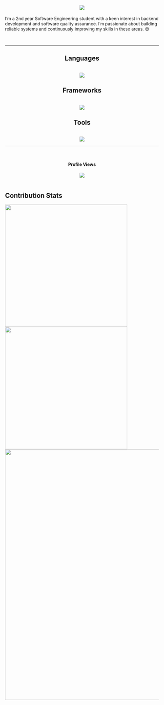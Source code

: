
<h1 align="center">
    <img src="https://readme-typing-svg.herokuapp.com/?font=Righteous&size=35&center=true&vCenter=true&width=500&height=70&duration=4000&lines=Hi+There!+👋;+I'm+Janudi+Meegoda;" />
</h1>

I’m a 2nd year Software Engineering student with a keen interest in backend development and software quality assurance. I’m passionate about building reliable systems and continuously improving my skills in these areas. 😊

<br>

 <div align="center"> 
   
  <!-- <a href="akilalakshitha45@gmail.com">
    <img src="https://img.shields.io/badge/Gmail-333333?style=for-the-badge&logo=gmail&logoColor=red" />
  </a> 
  <a href="https://www.linkedin.com/in/akila-lakshitha/" target="_blank">
    <img src="https://img.shields.io/badge/LinkedIn-0077B5?style=for-the-badge&logo=linkedin&logoColor=white" target="_blank" />
  </a> 
<a href="https://github.com/mrakiyaaa" target="_blank">
     <img src="https://img.shields.io/badge/Portfolio-FF5722?style=for-the-badge&logo=todoist&logoColor=white" target="_blank" /> <!-- sqlite, safari, google-chrome are other good icon options 
  </a> -->

 <!-- [![Facebook](https://img.shields.io/badge/Facebook-%231877F2.svg?logo=Facebook&logoColor=white)](https://facebook.com/akila.lakshitha.75) [![Instagram](https://img.shields.io/badge/Instagram-%23E4405F.svg?logo=Instagram&logoColor=white)](https://instagram.com/mr.akiyaa_/) [![LinkedIn](https://img.shields.io/badge/LinkedIn-%230077B5.svg?logo=linkedin&logoColor=white)](https://linkedin.com/in/akila-lakshitha/) [![Medium](https://img.shields.io/badge/Medium-12100E?logo=medium&logoColor=white)](https://medium.com/@@akilalakshitha) [![Stack Overflow](https://img.shields.io/badge/-Stackoverflow-FE7A16?logo=stack-overflow&logoColor=white)](https://stackoverflow.com/users/27780116) -->

</div> 


<hr>

<h2 align="center"> Languages </h2>
<br/>
<div align="center">
    <img src="https://skillicons.dev/icons?i=c,cs,html,css,js,java" /><br>
</div>

<h2 align="center"> Frameworks </h2>
<br/>
<div align="center">
    <img src="https://skillicons.dev/icons?i=dotnet,bootstrap,selenium,react,spring" /><br>
</div>

<h2 align="center"> Tools </h2>
<br/>
<div align="center">
    <img src="https://skillicons.dev/icons?i=vscode,visualstudio,git,github,notion,figma,firebase"/><br>
</div>

<hr/>

<br>
<div align="center">
  <h4>Profile Views</h4>
  <img src="https://profile-counter.glitch.me/djdJANU/count.svg?"  />
</div>
<br>
<!--   <p align="statr">
    <img src ="https://raw.githubusercontent.com/mrakiyaaa/mrakiyaaa/output/github-contribution-grid-snake-dark.svg">
  </p> -->


  ## Contribution Stats

  <div align="start">
    <img width="400px" src="https://github-readme-stats.vercel.app/api?username=djdJANU&theme=gotham&show_icons=true&hide_border=true&count_private=true" />
    <img width="400px" src="https://github-readme-streak-stats.herokuapp.com/?user=djdJANU&theme=gotham&hide_border=true" />
    <img width="820px" src="https://github-profile-summary-cards.vercel.app/api/cards/profile-details?username=djdJANU&theme=gotham&hide_border=true">
    
  </div>
